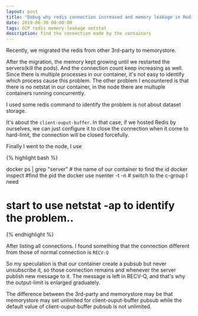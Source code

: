 ```yaml
---
layout: post
title: "Debug why redis connection increased and memory leakage in Redis  "
date: 2019-06-30 00:00:00
tags: GCP redis memory-leakage netstat
description: find the connection made by the containers
---
```


Recently, we migrated the redis from other 3rd-party to memorystore. 

After the migration, the memory kept growing until we restarted the servers(kill the pods).
And the connection count keep increasing as well.
Since there is multiple processes in our container, it's not easy to identify which process cause this problem.
The other problem I encountered is that there is no netstat in our container, in the node there are multuple containers running concurrently.

I used some redis command to identify the problem is not about dataset storage.

It's about the `client-ouput-buffer`. In that case, if we hosted Redis by ourselves, we can just configure it to close the connection when it come to hard-limit, the connection will be closed forcefully.

Finally I went to the node, I use

{% highlight bash %}

docker ps | grep "server" # the name of our container to find the id
docker inspect <id> #find the pid the docker use
nsenter -t <pid> -n # switch to the c-group I need
# start to use netstat -ap to identify the problem..

{% endhighlight %}


After listing all connections. I found something that the connection different from those of normal connection is `RECV-Q`

So my speculation is that our container create a pubsub but never unsubscribe it, so those connection remains and whenever the server publish new message to it. The message is left in RECV-Q, and that's why the output-limit is enlarged graduately.

The difference between the 3rd-party and memorystore may be that memorystore may set unlimited for client-ouput-buffer pubsub while the default value of client-ouput-buffer pubsub is not unlimited.